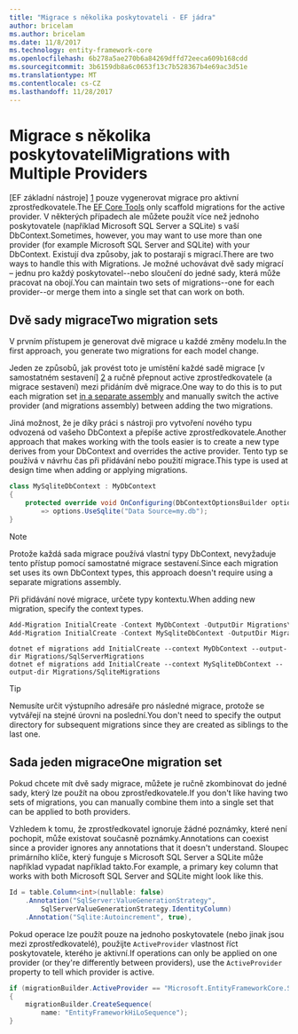 ```yaml
---
title: "Migrace s několika poskytovateli - EF jádra"
author: bricelam
ms.author: bricelam
ms.date: 11/8/2017
ms.technology: entity-framework-core
ms.openlocfilehash: 6b278a5ae270b6a84269dffd72eeca609b168cdd
ms.sourcegitcommit: 3b6159db8a6c0653f13c7b528367b4e69ac3d51e
ms.translationtype: MT
ms.contentlocale: cs-CZ
ms.lasthandoff: 11/28/2017
---
```

<a name="migrations-with-multiple-providers"></a><span data-ttu-id="b5259-102">Migrace s několika poskytovateli</span><span class="sxs-lookup"><span data-stu-id="b5259-102">Migrations with Multiple Providers</span></span>
==================================
<span data-ttu-id="b5259-103">[EF základní nástroje] [ 1] pouze vygenerovat migrace pro aktivní zprostředkovatele.</span><span class="sxs-lookup"><span data-stu-id="b5259-103">The [EF Core Tools][1] only scaffold migrations for the active provider.</span></span> <span data-ttu-id="b5259-104">V některých případech ale můžete použít více než jednoho poskytovatele (například Microsoft SQL Server a SQLite) s vaší DbContext.</span><span class="sxs-lookup"><span data-stu-id="b5259-104">Sometimes, however, you may want to use more than one provider (for example Microsoft SQL Server and SQLite) with your DbContext.</span></span> <span data-ttu-id="b5259-105">Existují dva způsoby, jak to postarají s migrací.</span><span class="sxs-lookup"><span data-stu-id="b5259-105">There are two ways to handle this with Migrations.</span></span> <span data-ttu-id="b5259-106">Je možné uchovávat dvě sady migrací – jednu pro každý poskytovatel--nebo sloučení do jedné sady, která může pracovat na obojí.</span><span class="sxs-lookup"><span data-stu-id="b5259-106">You can maintain two sets of migrations--one for each provider--or merge them into a single set that can work on both.</span></span>

<a name="two-migration-sets"></a><span data-ttu-id="b5259-107">Dvě sady migrace</span><span class="sxs-lookup"><span data-stu-id="b5259-107">Two migration sets</span></span>
------------------
<span data-ttu-id="b5259-108">V prvním přístupem je generovat dvě migrace u každé změny modelu.</span><span class="sxs-lookup"><span data-stu-id="b5259-108">In the first approach, you generate two migrations for each model change.</span></span>

<span data-ttu-id="b5259-109">Jeden ze způsobů, jak provést toto je umístění každé sadě migrace [v samostatném sestavení] [ 2] a ručně přepnout active zprostředkovatele (a migrace sestavení) mezi přidáním dvě migrace.</span><span class="sxs-lookup"><span data-stu-id="b5259-109">One way to do this is to put each migration set [in a separate assembly][2] and manually switch the active provider (and migrations assembly) between adding the two migrations.</span></span>

<span data-ttu-id="b5259-110">Jiná možnost, že je díky práci s nástroji pro vytvoření nového typu odvozená od vašeho DbContext a přepíše active zprostředkovatele.</span><span class="sxs-lookup"><span data-stu-id="b5259-110">Another approach that makes working with the tools easier is to create a new type derives from your DbContext and overrides the active provider.</span></span> <span data-ttu-id="b5259-111">Tento typ se používá v návrhu čas při přidávání nebo použití migrace.</span><span class="sxs-lookup"><span data-stu-id="b5259-111">This type is used at design time when adding or applying migrations.</span></span>

``` csharp
class MySqliteDbContext : MyDbContext
{
    protected override void OnConfiguring(DbContextOptionsBuilder options)
        => options.UseSqlite("Data Source=my.db");
}
```

> [!NOTE]
> <span data-ttu-id="b5259-112">Protože každá sada migrace používá vlastní typy DbContext, nevyžaduje tento přístup pomocí samostatné migrace sestavení.</span><span class="sxs-lookup"><span data-stu-id="b5259-112">Since each migration set uses its own DbContext types, this approach doesn't require using a separate migrations assembly.</span></span>

<span data-ttu-id="b5259-113">Při přidávání nové migrace, určete typy kontextu.</span><span class="sxs-lookup"><span data-stu-id="b5259-113">When adding new migration, specify the context types.</span></span>

``` powershell
Add-Migration InitialCreate -Context MyDbContext -OutputDir Migrations\SqlServerMigrations
Add-Migration InitialCreate -Context MySqliteDbContext -OutputDir Migrations\SqliteMigrations
```
``` Console
dotnet ef migrations add InitialCreate --context MyDbContext --output-dir Migrations/SqlServerMigrations
dotnet ef migrations add InitialCreate --context MySqliteDbContext --output-dir Migrations/SqliteMigrations
```

> [!TIP]
> <span data-ttu-id="b5259-114">Nemusíte určit výstupního adresáře pro následné migrace, protože se vytvářejí na stejné úrovni na poslední.</span><span class="sxs-lookup"><span data-stu-id="b5259-114">You don't need to specify the output directory for subsequent migrations since they are created as siblings to the last one.</span></span>

<a name="one-migration-set"></a><span data-ttu-id="b5259-115">Sada jeden migrace</span><span class="sxs-lookup"><span data-stu-id="b5259-115">One migration set</span></span>
-----------------
<span data-ttu-id="b5259-116">Pokud chcete mít dvě sady migrace, můžete je ručně zkombinovat do jedné sady, který lze použít na obou zprostředkovatele.</span><span class="sxs-lookup"><span data-stu-id="b5259-116">If you don't like having two sets of migrations, you can manually combine them into a single set that can be applied to both providers.</span></span>

<span data-ttu-id="b5259-117">Vzhledem k tomu, že zprostředkovatel ignoruje žádné poznámky, které není pochopit, může existovat současně poznámky.</span><span class="sxs-lookup"><span data-stu-id="b5259-117">Annotations can coexist since a provider ignores any annotations that it doesn't understand.</span></span> <span data-ttu-id="b5259-118">Sloupec primárního klíče, který funguje s Microsoft SQL Server a SQLite může například vypadat například takto.</span><span class="sxs-lookup"><span data-stu-id="b5259-118">For example, a primary key column that works with both Microsoft SQL Server and SQLite might look like this.</span></span>

``` csharp
Id = table.Column<int>(nullable: false)
    .Annotation("SqlServer:ValueGenerationStrategy",
        SqlServerValueGenerationStrategy.IdentityColumn)
    .Annotation("Sqlite:Autoincrement", true),
```

<span data-ttu-id="b5259-119">Pokud operace lze použít pouze na jednoho poskytovatele (nebo jinak jsou mezi zprostředkovatelé), použijte `ActiveProvider` vlastnost říct poskytovatele, kterého je aktivní.</span><span class="sxs-lookup"><span data-stu-id="b5259-119">If operations can only be applied on one provider (or they're differently between providers), use the `ActiveProvider` property to tell which provider is active.</span></span>

``` csharp
if (migrationBuilder.ActiveProvider == "Microsoft.EntityFrameworkCore.SqlServer")
{
    migrationBuilder.CreateSequence(
        name: "EntityFrameworkHiLoSequence");
}
```


  [1]: ../../miscellaneous/cli/index.md
  [2]: projects.md
